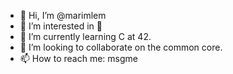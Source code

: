 - 👋 Hi, I’m @marimlem
- 👀 I’m interested in 🌃
- 🌱 I’m currently learning C at 42.
- 💞️ I’m looking to collaborate on the common core. 
- 📫 How to reach me: msgme

<!---
marimlem/marimlem is a ✨ special ✨ repository because its `README.md` (this file) appears on your GitHub profile.
You can click the Preview link to take a look at your changes.
--->

